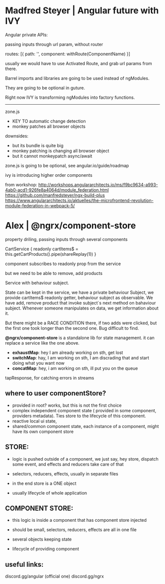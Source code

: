 # Madfred Steyer | Angular future with IVY

Angular private APIs:

passing inputs through url param, without router

routes: [{ path: '', component: withRoute(ComponentName) }]

usually we would have to use Activated Route, and grab url params from there.

Barrel imports and libraries are going to be used instead of ngModules.

They are going to be optional in guture.

Right now IVY is transforming ngModules into factory functions.

---

zone.js

-   KEY TO automatic change detection
-   monkey patches all browser objects

downsides:

-   but its bundle is quite big
-   monkey patching is changing all browser object
-   but it cannot monkeypatch async/await

zone.js is going to be optional, see angular.io/guide/roadmap

ivy is introducing higher order components

from workshop:
http://workshops.angulararchitects.io/ms/f9bc9634-a993-4ab0-acd1-926fe8a4064d/module_federation.html
https://github.com/manfredsteyer/ngx-build-plus
https://www.angulararchitects.io/aktuelles/the-microfrontend-revolution-module-federation-in-webpack-5/

# Alex | @ngrx/component-store

property driling, passing inputs through several components

CartService {
readonly cartItems\$ = this.getCartProducts().pipe(shareReplay(1))
}

component subscribes to readonly prop from the service

but we need to be able to remove, add products

Service with behaviour subject.

State can be kept in the service, we have a private behaviour Subject, we provide cartItems\$ readonly getter, behaviour subject as observable.
We have add, remove product that invoke subject`s next method on bahaviour subject. Whenever someone manipulates on data, we get information about it.

But there might be a RACE CONDITION there, if two adds were clicked, but the first one took longer than the second one. Bug difficult to find.

**@ngrx/component-store** is a standalone lib for state management. it can replace a service like the one above.

-   **exhaustMap**: hey I am already working on sth, get lost
-   **switchMap**: hay, I am working on sth, I am discrading that and start doing what you want now
-   **concatMap**: hey, i am working on sth, ill put you on the queue

tapResponse, for catching errors in streams

## where to user componentStore?

-   provided in root? works, but this is not the first choice
-   complex independent component state ( provided in some component, providers metadata). Ties store to the lifecycle of this component.
-   reactive local ui state,
-   shared/common component state, each instance of a component, might have its own component store

## STORE:

-   logic is pushed outside of a component, we just say, hey store, dispatch some event, and effects and reducers take care of that

-   selectors, reducers, effects, usually in separate files

-   in the end store is a ONE object

-   usually lifecycle of whole application

## COMPONENT STORE:

-   this logic is inside a component that has component store injected

-   should be small, selectors, reducers, effects are all in one file

-   several objects keeping state

-   lifecycle of providing component

## useful links:

discord.gg/angular (official one)
discord.gg/ngrx

